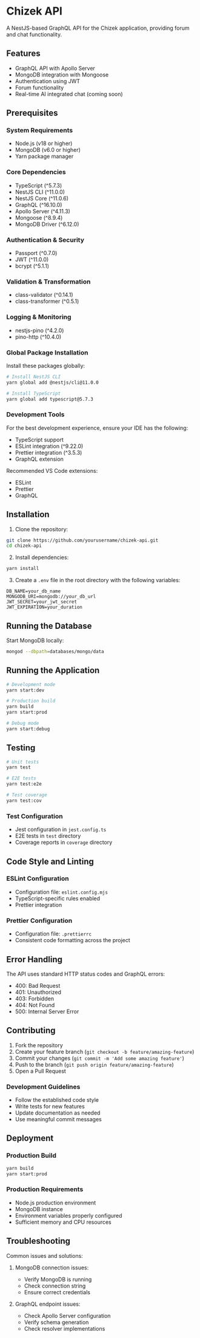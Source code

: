 # Chizek API

A NestJS-based GraphQL API for the Chizek application, providing forum and chat functionality.

## Features

- GraphQL API with Apollo Server
- MongoDB integration with Mongoose
- Authentication using JWT
- Forum functionality
- Real-time AI integrated chat (coming soon)

## Prerequisites

### System Requirements

- Node.js (v18 or higher)
- MongoDB (v6.0 or higher)
- Yarn package manager

### Core Dependencies

- TypeScript (^5.7.3)
- NestJS CLI (^11.0.0)
- NestJS Core (^11.0.6)
- GraphQL (^16.10.0)
- Apollo Server (^4.11.3)
- Mongoose (^8.9.4)
- MongoDB Driver (^6.12.0)

### Authentication & Security

- Passport (^0.7.0)
- JWT (^11.0.0)
- bcrypt (^5.1.1)

### Validation & Transformation

- class-validator (^0.14.1)
- class-transformer (^0.5.1)

### Logging & Monitoring

- nestjs-pino (^4.2.0)
- pino-http (^10.4.0)

### Global Package Installation

Install these packages globally:

```bash
# Install NestJS CLI
yarn global add @nestjs/cli@11.0.0

# Install TypeScript
yarn global add typescript@5.7.3
```

### Development Tools

For the best development experience, ensure your IDE has the following:

- TypeScript support
- ESLint integration (^9.22.0)
- Prettier integration (^3.5.3)
- GraphQL extension

Recommended VS Code extensions:

- ESLint
- Prettier
- GraphQL

## Installation

1. Clone the repository:

```bash
git clone https://github.com/yourusername/chizek-api.git
cd chizek-api
```

2. Install dependencies:

```bash
yarn install
```

3. Create a `.env` file in the root directory with the following variables:

```env
DB_NAME=your_db_name
MONGODB_URI=mongodb://your_db_url
JWT_SECRET=your_jwt_secret
JWT_EXPIRATION=your_duration
```

## Running the Database

Start MongoDB locally:

```bash
mongod --dbpath=databases/mongo/data
```

## Running the Application

```bash
# Development mode
yarn start:dev

# Production build
yarn build
yarn start:prod

# Debug mode
yarn start:debug
```

## Testing

```bash
# Unit tests
yarn test

# E2E tests
yarn test:e2e

# Test coverage
yarn test:cov
```

### Test Configuration

- Jest configuration in `jest.config.ts`
- E2E tests in `test` directory
- Coverage reports in `coverage` directory

## Code Style and Linting

### ESLint Configuration

- Configuration file: `eslint.config.mjs`
- TypeScript-specific rules enabled
- Prettier integration

### Prettier Configuration

- Configuration file: `.prettierrc`
- Consistent code formatting across the project

## Error Handling

The API uses standard HTTP status codes and GraphQL errors:

- 400: Bad Request
- 401: Unauthorized
- 403: Forbidden
- 404: Not Found
- 500: Internal Server Error

## Contributing

1. Fork the repository
2. Create your feature branch (`git checkout -b feature/amazing-feature`)
3. Commit your changes (`git commit -m 'Add some amazing feature'`)
4. Push to the branch (`git push origin feature/amazing-feature`)
5. Open a Pull Request

### Development Guidelines

- Follow the established code style
- Write tests for new features
- Update documentation as needed
- Use meaningful commit messages

## Deployment

### Production Build

```bash
yarn build
yarn start:prod
```

### Production Requirements

- Node.js production environment
- MongoDB instance
- Environment variables properly configured
- Sufficient memory and CPU resources

## Troubleshooting

Common issues and solutions:

1. MongoDB connection issues:

   - Verify MongoDB is running
   - Check connection string
   - Ensure correct credentials

2. GraphQL endpoint issues:
   - Check Apollo Server configuration
   - Verify schema generation
   - Check resolver implementations
